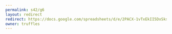 ```yaml
---
permalink: s42/g6
layout: redirect
redirect: https://docs.google.com/spreadsheets/d/e/2PACX-1vTxEkII5DxSks--k1S2cYAlNAbRr0am3AU42i-9PEshksDAz3KVfrLyWA0a3bVF0J6CcsYPJWpQm0Xg/pubhtml
owner: truffles
---
```

